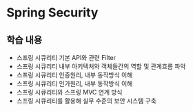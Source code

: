 # Spring Security

## 학습 내용
- 스프링 시큐리티 기본 API와 관련 Filter
- 스프링 시큐리티 내부 아키텍처와 객체들간의 역할 및 관계흐름 파악
- 스프링 시큐리티 인증원리, 내부 동작방식 이해
- 스프링 시큐리티 인가원리, 내부 동작방식 이해
- 스프링 시큐리티와 스프링 MVC 연계 방식
- 스프링 시큐리티를 활용해 실무 수준의 보안 시스템 구축
